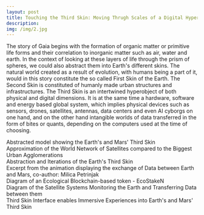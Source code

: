 ```yaml
---
layout: post
title: Touching the Third Skin: Moving Thrugh Scales of a Digital Hyperobject
description:
img: /img/2.jpg
---
```


The story of Gaia begins with the formation of organic matter or primitive life forms and their correlation to inorganic matter such as air, water and earth. In the context of looking at these layers of life through the prism of spheres, we could also abstract them into Earth's different skins. The natural world created as a result of evolution, with humans being a part of it, would in this story constitute the so called First Skin of the Earth. The Second Skin is constituted of humanly made urban structures and infrastructures. The Third Skin is an intertwined hyperobject of both physical and digital dimensions. It is at the same time a hardware, software and energy based global system, which implies physical devices such as sensors, drones, satellites, antennas, data centers and even AI cyborgs on one hand, and on the other hand intangible worlds of data transferred in the form of bites or quants, depending on the computers used at the time of choosing.

<div class="img_row">
	<img class="col three" src="{{ site.baseurl }}/img/1.jpg" alt="" title="example image"/>
</div>
<div class="col three caption">
	Abstracted model showing the Earth's and Mars' Third Skin
</div>



<div class="img_row">
	<img class="col three" src="{{ site.baseurl }}/img/2-2.jpg" alt="" title="example image"/>
</div>
<div class="col three caption">
	Approximation of the World Network of Satellites compared to the Biggest Urban Agglomerations 
</div>



<div class="img_row">
	<img class="col three" src="{{ site.baseurl }}/img/3-1.jpg" alt="" title="example image"/>
</div>
<div class="col three caption">
	Abstraction and Iterations of the Earth's Third Skin 
</div>



<div class="img_row">
	<img class="col three" src="{{ site.baseurl }}/img/3.jpg" alt="" title="example image"/>
</div>
<div class="col three caption">
	Excerpt from the animation displaying the exchange of Data between Earth and Mars, co-author: Milica Petrinjak 
</div>



<div class="img_row">
	<img class="col three" src="{{ site.baseurl }}/img/2-1.jpg" alt="" title="example image"/>
</div>
<div class="col three caption">
	Diagram of an Ecological Blockchain-based token - EcoStakeN
</div>



<div class="img_row">
	<img class="col three" src="{{ site.baseurl }}/img/4.jpg" alt="" title="example image"/>
</div>
<div class="col three caption">
	Diagram of the Satellite Systems Monitoring the Earth and Transferring Data between them
</div>



<div class="img_row">
	<img class="col three" src="{{ site.baseurl }}/img/5.jpg" alt="" title="example image"/>
</div>
<div class="col three caption">
	Third Skin Interface enables Immersive Experiences into Earth's and Mars' Third Skin
</div>
